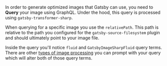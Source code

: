 In order to generate optimized images that Gatsby can use, you need to **Query** your image using GraphQL. Under the hood, this query is processed using `gatsby-transformer-sharp`.

When querying for a specific image you use the `relativePath`. This path is relative to the path you configured for the `gatsby-source-filesystem` plugin and should ultimately point to your image file.

Inside the query you'll notice `fluid` and `GatsbyImageSharpFluid` query terms. There are other [types of image processing](/packages/gatsby-image/#two-types-of-responsive-images) you can prompt with your query which will alter both of those query terms.
